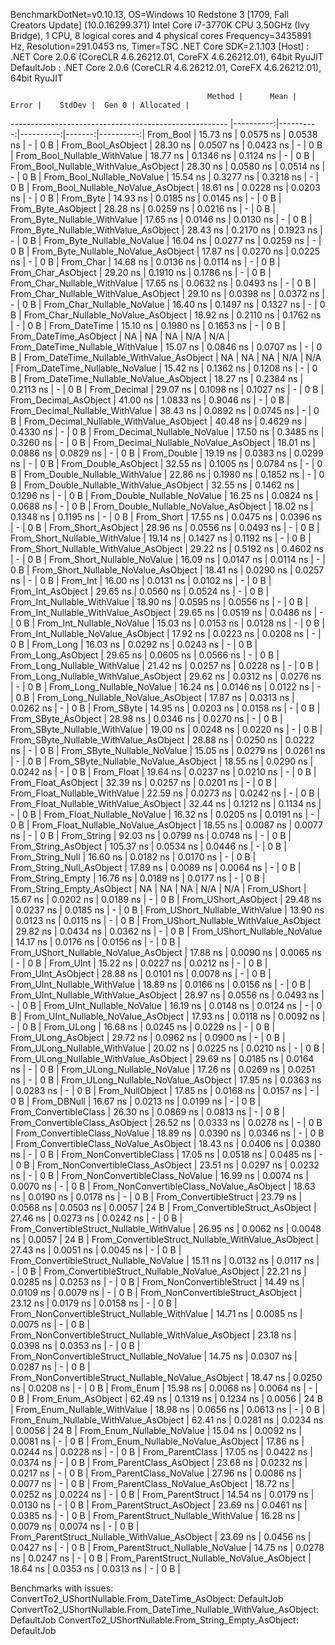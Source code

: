 
BenchmarkDotNet=v0.10.13, OS=Windows 10 Redstone 3 [1709, Fall Creators Update] (10.0.16299.371)
Intel Core i7-3770K CPU 3.50GHz (Ivy Bridge), 1 CPU, 8 logical cores and 4 physical cores
Frequency=3435891 Hz, Resolution=291.0453 ns, Timer=TSC
.NET Core SDK=2.1.103
  [Host]     : .NET Core 2.0.6 (CoreCLR 4.6.26212.01, CoreFX 4.6.26212.01), 64bit RyuJIT
  DefaultJob : .NET Core 2.0.6 (CoreCLR 4.6.26212.01, CoreFX 4.6.26212.01), 64bit RyuJIT


                                                Method |      Mean |     Error |    StdDev |  Gen 0 | Allocated |
------------------------------------------------------ |----------:|----------:|----------:|-------:|----------:|
                                             From_Bool |  15.73 ns | 0.0575 ns | 0.0538 ns |      - |       0 B |
                                    From_Bool_AsObject |  28.30 ns | 0.0507 ns | 0.0423 ns |      - |       0 B |
                          From_Bool_Nullable_WithValue |  18.77 ns | 0.1346 ns | 0.1124 ns |      - |       0 B |
                 From_Bool_Nullable_WithValue_AsObject |  28.30 ns | 0.0580 ns | 0.0514 ns |      - |       0 B |
                            From_Bool_Nullable_NoValue |  15.54 ns | 0.3277 ns | 0.3218 ns |      - |       0 B |
                   From_Bool_Nullable_NoValue_AsObject |  18.61 ns | 0.0228 ns | 0.0203 ns |      - |       0 B |
                                             From_Byte |  14.93 ns | 0.0185 ns | 0.0145 ns |      - |       0 B |
                                    From_Byte_AsObject |  28.28 ns | 0.0259 ns | 0.0216 ns |      - |       0 B |
                          From_Byte_Nullable_WithValue |  17.65 ns | 0.0146 ns | 0.0130 ns |      - |       0 B |
                 From_Byte_Nullable_WithValue_AsObject |  28.43 ns | 0.2170 ns | 0.1923 ns |      - |       0 B |
                            From_Byte_Nullable_NoValue |  16.04 ns | 0.0277 ns | 0.0259 ns |      - |       0 B |
                   From_Byte_Nullable_NoValue_AsObject |  17.87 ns | 0.0270 ns | 0.0225 ns |      - |       0 B |
                                             From_Char |  14.68 ns | 0.0136 ns | 0.0114 ns |      - |       0 B |
                                    From_Char_AsObject |  29.20 ns | 0.1910 ns | 0.1786 ns |      - |       0 B |
                          From_Char_Nullable_WithValue |  17.65 ns | 0.0632 ns | 0.0493 ns |      - |       0 B |
                 From_Char_Nullable_WithValue_AsObject |  29.10 ns | 0.0398 ns | 0.0372 ns |      - |       0 B |
                            From_Char_Nullable_NoValue |  16.40 ns | 0.1497 ns | 0.1327 ns |      - |       0 B |
                   From_Char_Nullable_NoValue_AsObject |  18.92 ns | 0.2110 ns | 0.1762 ns |      - |       0 B |
                                         From_DateTime |  15.10 ns | 0.1980 ns | 0.1653 ns |      - |       0 B |
                                From_DateTime_AsObject |        NA |        NA |        NA |    N/A |       N/A |
                      From_DateTime_Nullable_WithValue |  15.07 ns | 0.0846 ns | 0.0707 ns |      - |       0 B |
             From_DateTime_Nullable_WithValue_AsObject |        NA |        NA |        NA |    N/A |       N/A |
                        From_DateTime_Nullable_NoValue |  15.42 ns | 0.1362 ns | 0.1208 ns |      - |       0 B |
               From_DateTime_Nullable_NoValue_AsObject |  18.27 ns | 0.2384 ns | 0.2113 ns |      - |       0 B |
                                          From_Decimal |  29.07 ns | 0.1098 ns | 0.1027 ns |      - |       0 B |
                                 From_Decimal_AsObject |  41.00 ns | 1.0833 ns | 0.9046 ns |      - |       0 B |
                       From_Decimal_Nullable_WithValue |  38.43 ns | 0.0892 ns | 0.0745 ns |      - |       0 B |
              From_Decimal_Nullable_WithValue_AsObject |  40.48 ns | 0.4629 ns | 0.4330 ns |      - |       0 B |
                         From_Decimal_Nullable_NoValue |  17.50 ns | 0.3485 ns | 0.3260 ns |      - |       0 B |
                From_Decimal_Nullable_NoValue_AsObject |  18.01 ns | 0.0886 ns | 0.0829 ns |      - |       0 B |
                                           From_Double |  19.19 ns | 0.0383 ns | 0.0299 ns |      - |       0 B |
                                  From_Double_AsObject |  32.55 ns | 0.1005 ns | 0.0784 ns |      - |       0 B |
                        From_Double_Nullable_WithValue |  22.86 ns | 0.1980 ns | 0.1852 ns |      - |       0 B |
               From_Double_Nullable_WithValue_AsObject |  32.55 ns | 0.1462 ns | 0.1296 ns |      - |       0 B |
                          From_Double_Nullable_NoValue |  16.25 ns | 0.0824 ns | 0.0688 ns |      - |       0 B |
                 From_Double_Nullable_NoValue_AsObject |  18.02 ns | 0.1348 ns | 0.1195 ns |      - |       0 B |
                                            From_Short |  17.55 ns | 0.0475 ns | 0.0396 ns |      - |       0 B |
                                   From_Short_AsObject |  28.96 ns | 0.0556 ns | 0.0493 ns |      - |       0 B |
                         From_Short_Nullable_WithValue |  19.14 ns | 0.1427 ns | 0.1192 ns |      - |       0 B |
                From_Short_Nullable_WithValue_AsObject |  29.22 ns | 0.5192 ns | 0.4602 ns |      - |       0 B |
                           From_Short_Nullable_NoValue |  16.09 ns | 0.0147 ns | 0.0114 ns |      - |       0 B |
                  From_Short_Nullable_NoValue_AsObject |  18.41 ns | 0.0290 ns | 0.0257 ns |      - |       0 B |
                                              From_Int |  16.00 ns | 0.0131 ns | 0.0102 ns |      - |       0 B |
                                     From_Int_AsObject |  29.65 ns | 0.0560 ns | 0.0524 ns |      - |       0 B |
                           From_Int_Nullable_WithValue |  18.90 ns | 0.0595 ns | 0.0556 ns |      - |       0 B |
                  From_Int_Nullable_WithValue_AsObject |  29.65 ns | 0.0519 ns | 0.0486 ns |      - |       0 B |
                             From_Int_Nullable_NoValue |  15.03 ns | 0.0153 ns | 0.0128 ns |      - |       0 B |
                    From_Int_Nullable_NoValue_AsObject |  17.92 ns | 0.0223 ns | 0.0208 ns |      - |       0 B |
                                             From_Long |  16.03 ns | 0.0292 ns | 0.0243 ns |      - |       0 B |
                                    From_Long_AsObject |  29.65 ns | 0.0605 ns | 0.0566 ns |      - |       0 B |
                          From_Long_Nullable_WithValue |  21.42 ns | 0.0257 ns | 0.0228 ns |      - |       0 B |
                 From_Long_Nullable_WithValue_AsObject |  29.62 ns | 0.0312 ns | 0.0276 ns |      - |       0 B |
                            From_Long_Nullable_NoValue |  16.24 ns | 0.0146 ns | 0.0122 ns |      - |       0 B |
                   From_Long_Nullable_NoValue_AsObject |  17.87 ns | 0.0313 ns | 0.0262 ns |      - |       0 B |
                                            From_SByte |  14.95 ns | 0.0203 ns | 0.0158 ns |      - |       0 B |
                                   From_SByte_AsObject |  28.98 ns | 0.0346 ns | 0.0270 ns |      - |       0 B |
                         From_SByte_Nullable_WithValue |  19.00 ns | 0.0248 ns | 0.0220 ns |      - |       0 B |
                From_SByte_Nullable_WithValue_AsObject |  28.88 ns | 0.0250 ns | 0.0222 ns |      - |       0 B |
                           From_SByte_Nullable_NoValue |  15.05 ns | 0.0279 ns | 0.0261 ns |      - |       0 B |
                  From_SByte_Nullable_NoValue_AsObject |  18.55 ns | 0.0290 ns | 0.0242 ns |      - |       0 B |
                                            From_Float |  19.64 ns | 0.0237 ns | 0.0210 ns |      - |       0 B |
                                   From_Float_AsObject |  32.39 ns | 0.0257 ns | 0.0201 ns |      - |       0 B |
                         From_Float_Nullable_WithValue |  22.59 ns | 0.0273 ns | 0.0242 ns |      - |       0 B |
                From_Float_Nullable_WithValue_AsObject |  32.44 ns | 0.1212 ns | 0.1134 ns |      - |       0 B |
                           From_Float_Nullable_NoValue |  16.32 ns | 0.0205 ns | 0.0191 ns |      - |       0 B |
                  From_Float_Nullable_NoValue_AsObject |  18.55 ns | 0.0087 ns | 0.0077 ns |      - |       0 B |
                                           From_String |  92.03 ns | 0.0799 ns | 0.0748 ns |      - |       0 B |
                                  From_String_AsObject | 105.37 ns | 0.0534 ns | 0.0446 ns |      - |       0 B |
                                      From_String_Null |  16.60 ns | 0.0182 ns | 0.0170 ns |      - |       0 B |
                             From_String_Null_AsObject |  17.89 ns | 0.0089 ns | 0.0064 ns |      - |       0 B |
                                     From_String_Empty |  16.76 ns | 0.0189 ns | 0.0177 ns |      - |       0 B |
                            From_String_Empty_AsObject |        NA |        NA |        NA |    N/A |       N/A |
                                           From_UShort |  15.67 ns | 0.0202 ns | 0.0189 ns |      - |       0 B |
                                  From_UShort_AsObject |  29.48 ns | 0.0237 ns | 0.0185 ns |      - |       0 B |
                        From_UShort_Nullable_WithValue |  13.90 ns | 0.0123 ns | 0.0115 ns |      - |       0 B |
               From_UShort_Nullable_WithValue_AsObject |  29.82 ns | 0.0434 ns | 0.0362 ns |      - |       0 B |
                          From_UShort_Nullable_NoValue |  14.17 ns | 0.0176 ns | 0.0156 ns |      - |       0 B |
                 From_UShort_Nullable_NoValue_AsObject |  17.88 ns | 0.0090 ns | 0.0065 ns |      - |       0 B |
                                             From_UInt |  15.22 ns | 0.0227 ns | 0.0212 ns |      - |       0 B |
                                    From_UInt_AsObject |  28.88 ns | 0.0101 ns | 0.0078 ns |      - |       0 B |
                          From_UInt_Nullable_WithValue |  18.89 ns | 0.0166 ns | 0.0156 ns |      - |       0 B |
                 From_UInt_Nullable_WithValue_AsObject |  28.97 ns | 0.0556 ns | 0.0493 ns |      - |       0 B |
                            From_UInt_Nullable_NoValue |  16.19 ns | 0.0148 ns | 0.0124 ns |      - |       0 B |
                   From_UInt_Nullable_NoValue_AsObject |  17.93 ns | 0.0118 ns | 0.0092 ns |      - |       0 B |
                                            From_ULong |  16.68 ns | 0.0245 ns | 0.0229 ns |      - |       0 B |
                                   From_ULong_AsObject |  29.72 ns | 0.0962 ns | 0.0900 ns |      - |       0 B |
                         From_ULong_Nullable_WithValue |  20.02 ns | 0.0225 ns | 0.0210 ns |      - |       0 B |
                From_ULong_Nullable_WithValue_AsObject |  29.69 ns | 0.0185 ns | 0.0164 ns |      - |       0 B |
                           From_ULong_Nullable_NoValue |  17.26 ns | 0.0269 ns | 0.0251 ns |      - |       0 B |
                  From_ULong_Nullable_NoValue_AsObject |  17.95 ns | 0.0363 ns | 0.0283 ns |      - |       0 B |
                                       From_NullObject |  17.85 ns | 0.0168 ns | 0.0157 ns |      - |       0 B |
                                           From_DBNull |  16.67 ns | 0.0213 ns | 0.0199 ns |      - |       0 B |
                                 From_ConvertibleClass |  26.30 ns | 0.0869 ns | 0.0813 ns |      - |       0 B |
                        From_ConvertibleClass_AsObject |  26.52 ns | 0.0333 ns | 0.0278 ns |      - |       0 B |
                         From_ConvertibleClass_NoValue |  18.89 ns | 0.0390 ns | 0.0346 ns |      - |       0 B |
                From_ConvertibleClass_NoValue_AsObject |  18.43 ns | 0.0406 ns | 0.0380 ns |      - |       0 B |
                              From_NonConvertibleClass |  17.05 ns | 0.0518 ns | 0.0485 ns |      - |       0 B |
                     From_NonConvertibleClass_AsObject |  23.51 ns | 0.0297 ns | 0.0232 ns |      - |       0 B |
                      From_NonConvertibleClass_NoValue |  16.99 ns | 0.0074 ns | 0.0070 ns |      - |       0 B |
             From_NonConvertibleClass_NoValue_AsObject |  18.63 ns | 0.0190 ns | 0.0178 ns |      - |       0 B |
                                From_ConvertibleStruct |  23.79 ns | 0.0568 ns | 0.0503 ns | 0.0057 |      24 B |
                       From_ConvertibleStruct_AsObject |  27.46 ns | 0.0273 ns | 0.0242 ns |      - |       0 B |
             From_ConvertibleStruct_Nullable_WithValue |  26.95 ns | 0.0062 ns | 0.0048 ns | 0.0057 |      24 B |
    From_ConvertibleStruct_Nullable_WithValue_AsObject |  27.43 ns | 0.0051 ns | 0.0045 ns |      - |       0 B |
               From_ConvertibleStruct_Nullable_NoValue |  15.11 ns | 0.0132 ns | 0.0117 ns |      - |       0 B |
      From_ConvertibleStruct_Nullable_NoValue_AsObject |  22.21 ns | 0.0285 ns | 0.0253 ns |      - |       0 B |
                             From_NonConvertibleStruct |  14.49 ns | 0.0109 ns | 0.0079 ns |      - |       0 B |
                    From_NonConvertibleStruct_AsObject |  23.12 ns | 0.0179 ns | 0.0158 ns |      - |       0 B |
          From_NonConvertibleStruct_Nullable_WithValue |  14.71 ns | 0.0085 ns | 0.0075 ns |      - |       0 B |
 From_NonConvertibleStruct_Nullable_WithValue_AsObject |  23.18 ns | 0.0398 ns | 0.0353 ns |      - |       0 B |
            From_NonConvertibleStruct_Nullable_NoValue |  14.75 ns | 0.0307 ns | 0.0287 ns |      - |       0 B |
   From_NonConvertibleStruct_Nullable_NoValue_AsObject |  18.47 ns | 0.0250 ns | 0.0208 ns |      - |       0 B |
                                             From_Enum |  15.98 ns | 0.0068 ns | 0.0064 ns |      - |       0 B |
                                    From_Enum_AsObject |  62.49 ns | 0.1319 ns | 0.1234 ns | 0.0056 |      24 B |
                          From_Enum_Nullable_WithValue |  18.98 ns | 0.0656 ns | 0.0613 ns |      - |       0 B |
                 From_Enum_Nullable_WithValue_AsObject |  62.41 ns | 0.0281 ns | 0.0234 ns | 0.0056 |      24 B |
                            From_Enum_Nullable_NoValue |  15.04 ns | 0.0092 ns | 0.0081 ns |      - |       0 B |
                   From_Enum_Nullable_NoValue_AsObject |  17.86 ns | 0.0244 ns | 0.0228 ns |      - |       0 B |
                                      From_ParentClass |  17.05 ns | 0.0422 ns | 0.0374 ns |      - |       0 B |
                             From_ParentClass_AsObject |  23.68 ns | 0.0232 ns | 0.0217 ns |      - |       0 B |
                              From_ParentClass_NoValue |  27.96 ns | 0.0086 ns | 0.0077 ns |      - |       0 B |
                     From_ParentClass_NoValue_AsObject |  18.72 ns | 0.0252 ns | 0.0224 ns |      - |       0 B |
                                     From_ParentStruct |  14.54 ns | 0.0179 ns | 0.0130 ns |      - |       0 B |
                            From_ParentStruct_AsObject |  23.69 ns | 0.0461 ns | 0.0385 ns |      - |       0 B |
                  From_ParentStruct_Nullable_WithValue |  16.28 ns | 0.0079 ns | 0.0074 ns |      - |       0 B |
         From_ParentStruct_Nullable_WithValue_AsObject |  23.69 ns | 0.0456 ns | 0.0427 ns |      - |       0 B |
                    From_ParentStruct_Nullable_NoValue |  14.75 ns | 0.0278 ns | 0.0247 ns |      - |       0 B |
           From_ParentStruct_Nullable_NoValue_AsObject |  18.64 ns | 0.0353 ns | 0.0313 ns |      - |       0 B |

Benchmarks with issues:
  ConvertTo2_UShortNullable.From_DateTime_AsObject: DefaultJob
  ConvertTo2_UShortNullable.From_DateTime_Nullable_WithValue_AsObject: DefaultJob
  ConvertTo2_UShortNullable.From_String_Empty_AsObject: DefaultJob

